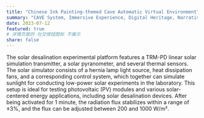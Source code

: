 ```yaml
---
title: "Chinese Ink Painting-themed Cave Automatic Virtual Environment"
summary: "CAVE System, Immersive Experience, Digital Heritage, Narrative Space Design"
date: 2023-07-12 
featured: true
# 详情页面的 社交按钮图标 不展示 
share: false
---
```


The solar desalination experimental platform features a TRM-PD linear solar simulation transmitter, a solar pyranometer, and several thermal sensors. The solar simulator consists of a hernia lamp light source, heat dissipation fans, and a corresponding control system, which together can simulate sunlight for conducting low-power solar experiments in the laboratory. This setup is ideal for testing photovoltaic (PV) modules and various solar-centered energy applications, including solar desalination devices. After being activated for 1 minute, the radiation flux stabilizes within a range of ±3%, and the flux can be adjusted between 200 and 1000 W/m².

